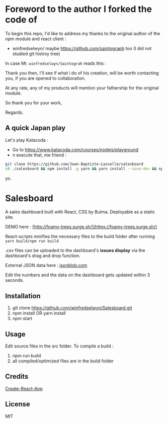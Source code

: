 # Foreword to the author I forked the code of

To begin this repo, I'd like to address my thanks to the original author of the npm module and react client : 

* winfredselwyn/ maybe https://github.com/saintograph too (I did not studied git histroy tree)

In case Mr. `winfredselwyn/Saintograh` reads this : 

Thank you then, I'll see if what i do of his creation, will be worth contacting you, if you are opened to collaboration.

At any rate, any of my products will mention your fathership for the original module.

So thank you for your work,

Regards.

## A quick Japan play

Let's play Katacoda : 

* Go to https://www.katacoda.com/courses/nodejs/playground
* n execute that, me friend : 

```bash
git clone https://github.com/Jean-Baptiste-Lasselle/salesboard
cd ./salesboard && npm install -g yarn && yarn install --save-dev && npm start
```

yo.


# Salesboard

A sales dashboard built with React, CSS by Bulma. Deployable as a static site.

DEMO here :  [http://foamy-trees.surge.sh/](https://foamy-trees.surge.sh/)

React-scripts minifies the necessary files to the build folder after running `yarn build/npm run build`

.csv files can be uploaded to the dashboard's **issues display** via the dashboard's drag and drop function.

External JSON data here :  [jsonblob.com](https://jsonblob.com/74a7f0ea-b25b-11e6-871b-2761cb55326e)

Edit the numbers and the data on the dashboard gets updated within 3 seconds.

## Installation
1. git clone https://github.com/winfredselwyn/Salesboard.git
2. npm install OR yarn install
3. npm start

## Usage
Edit source files in the src folder. To compile a build :

1. npm run build
2. all compiled/optimized files are in the build folder

## Credits
[Create-React-App](https://github.com/facebookincubator/create-react-app)

## License
MIT
